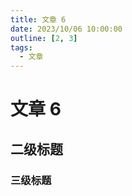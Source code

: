 ```yaml
---
title: 文章 6
date: 2023/10/06 10:00:00
outline: [2, 3]
tags:
  - 文章
---
```


# 文章 6

## 二级标题

### 三级标题

